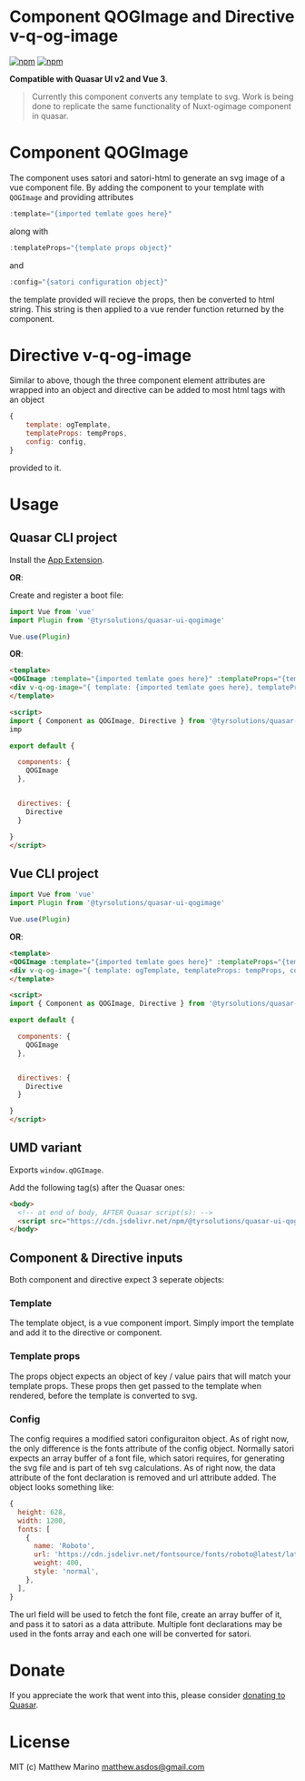 # Component QOGImage and Directive v-q-og-image

[![npm](https://img.shields.io/npm/v/@tyrsolutions/quasar-ui-qogimage.svg?label=@tyrsolutions/quasar-ui-qogimage)](https://www.npmjs.com/package/@tyrsolutions/quasar-ui-qogimage)
[![npm](https://img.shields.io/npm/dt/@tyrsolutions/quasar-ui-qogimage.svg)](https://www.npmjs.com/package/@tyrsolutions/quasar-ui-qogimage)

**Compatible with Quasar UI v2 and Vue 3**.

> Currently this component converts any template to svg. Work is being done to replicate the same functionality of Nuxt-ogimage component in quasar.


# Component QOGImage
The component uses satori and satori-html to generate an svg image of a vue component file. By adding the component to your template with ```QOGImage``` and providing attributes
```js
:template="{imported temlate goes here}"
```
along with
```js
:templateProps="{template props object}"
```
and
```js
:config="{satori configuration object}"
```
the template provided will recieve the props, then be converted to html string. This string is then applied to a vue render function returned by the component.

# Directive v-q-og-image
Similar to above, though the three component element attributes are wrapped into an object and directive can be added to most html tags with an object
```js
{
    template: ogTemplate,
    templateProps: tempProps,
    config: config,
}
```
provided to it.


# Usage

## Quasar CLI project


Install the [App Extension](../app-extension).

**OR**:


Create and register a boot file:

```js
import Vue from 'vue'
import Plugin from '@tyrsolutions/quasar-ui-qogimage'

Vue.use(Plugin)
```

**OR**:

```html
<template>
<QOGImage :template="{imported temlate goes here}" :templateProps="{template props object}" :config="{satori configuration object}" />
<div v-q-og-image="{ template: {imported temlate goes here}, templateProps: {template props object}, config: {satori configuration object}, }"></div>
</template>

<script>
import { Component as QOGImage, Directive } from '@tyrsolutions/quasar-ui-qogimage'
imp

export default {

  components: {
    QOGImage
  },


  directives: {
    Directive
  }

}
</script>
```

## Vue CLI project

```js
import Vue from 'vue'
import Plugin from '@tyrsolutions/quasar-ui-qogimage'

Vue.use(Plugin)
```

**OR**:

```html
<template>
<QOGImage :template="{imported temlate goes here}" :templateProps="{template props object}" config: config />
<div v-q-og-image="{ template: ogTemplate, templateProps: tempProps, config: config }"></div>
</template>

<script>
import { Component as QOGImage, Directive } from '@tyrsolutions/quasar-ui-qogimage'

export default {

  components: {
    QOGImage
  },


  directives: {
    Directive
  }

}
</script>
```

## UMD variant

Exports `window.qOGImage`.

Add the following tag(s) after the Quasar ones:

```html
<body>
  <!-- at end of body, AFTER Quasar script(s): -->
  <script src="https://cdn.jsdelivr.net/npm/@tyrsolutions/quasar-ui-qogimage/dist/index.umd.min.js"></script>
</body>
```

## Component & Directive inputs
Both component and directive expect 3 seperate objects:

### Template
The template object, is a vue component import. Simply import the template and add it to the directive or component.

### Template props
The props object expects an object of key / value pairs that will match your template props. These props then get passed to the template when rendered, before the template is converted to svg.

### Config
The config requires a modified satori configuraiton object. As of right now, the only difference is the fonts attribute of the config object. Normally satori expects an array buffer of a font file, which satori requires, for generating the svg file and is part of teh svg calculations. As of right now, the data attribute of the font declaration is removed and url attribute added. The object looks something like:

```js
{
  height: 628,
  width: 1200,
  fonts: [
    {
      name: 'Roboto',
      url: 'https://cdn.jsdelivr.net/fontsource/fonts/roboto@latest/latin-400-normal.ttf',
      weight: 400,
      style: 'normal',
    },
  ],
}
```
The url field will be used to fetch the font file, create an array buffer of it, and pass it to satori as a data attribute. Multiple font declarations may be used in the fonts array and each one will be converted for satori.

# Donate
If you appreciate the work that went into this, please consider [donating to Quasar](https://donate.quasar.dev).

# License
MIT (c) Matthew Marino <matthew.asdos@gmail.com>
